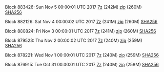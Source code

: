Block 883426: Sun Nov  5 00:00:01 UTC 2017 [7z](https://transfer.sh/xLHHc/bootstrap.dat.20171105.7z) (242M) [zip](https://transfer.sh/rc7pO/bootstrap.dat.20171105.zip) (260M) [SHA256](https://transfer.sh/122o63/sha256.txt)

Block 882126: Sat Nov  4 00:00:02 UTC 2017 [7z](https://transfer.sh/Hulwk/bootstrap.dat.20171104.7z) (241M) [zip](https://transfer.sh/cRhpz/bootstrap.dat.20171104.zip) (260M) [SHA256](https://transfer.sh/14eykq/sha256.txt)

Block 880824: Fri Nov  3 00:00:01 UTC 2017 [7z](https://transfer.sh/11BZho/bootstrap.dat.20171103.7z) (241M) [zip](https://transfer.sh/12pPkf/bootstrap.dat.20171103.zip) (260M) [SHA256](https://transfer.sh/bxYbp/sha256.txt)

Block 879523: Thu Nov  2 00:00:02 UTC 2017 [7z](https://transfer.sh/14XTeC/bootstrap.dat.20171102.7z) (240M) [zip](https://transfer.sh/iZsc0/bootstrap.dat.20171102.zip) (259M) [SHA256](https://transfer.sh/XgysA/sha256.txt)

Block 878221: Wed Nov  1 00:00:01 UTC 2017 [7z](https://transfer.sh/GcHFr/bootstrap.dat.20171101.7z) (240M) [zip](https://transfer.sh/gPJou/bootstrap.dat.20171101.zip) (259M) [SHA256](https://transfer.sh/iNrjj/sha256.txt)

Block 876915: Tue Oct 31 00:00:01 UTC 2017 [7z](https://transfer.sh/3XbD3/bootstrap.dat.20171031.7z) (240M) [zip](https://transfer.sh/3044q/bootstrap.dat.20171031.zip) (258M) [SHA256](https://transfer.sh/eZkG5/sha256.txt)
